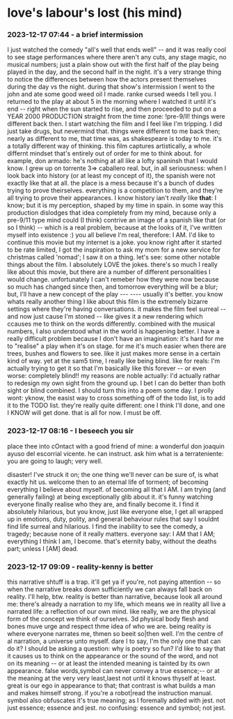 # love's labour's lost (his mind)

### 2023-12-17 07:44 - a brief intermission

I just watched the comedy "all's well that ends well" -- and it was really cool to see stage performances where there aren't any cuts, any stage magic, no musical numbers; just a plain show out with the first half of the play being played in the day, and the second half in the night. it's a very strange thing to notice the differences between how the actors present themselves during the day vs the night. during that show's intermission I went to the john and ate some good weed oil I made. ranke cursed weeds I tell you. I returned to the play at about 5 in the morning where I watched it until it's end -- right when the sun started to rise, and then proceeded to put on a YEAR 2000 PRODUCTION straight from the time zone: !pre-9/ll! things were different back then. I start watching the film and I feel like I'm tripping. I did just take drugs, but nevermind that. things were different to me back then; nearly as different to me, that time was, as shakespeare is today to me. it's a totally different way of thinking. this film captures artistically, a whole differnt mindset that's entirely out of order for me to think about. for example, don armado: he's nothing at all like a lofty spaninsh that I would know. I grew up on torrente 3=> caballero real. but, in all seriousness: when I look back into history (or at least my concept of it), the spanish were not exactly like that at all. the place is a mess because it's a bunch of dudes trying to prove theirselves. everything is a competition to them, and they're all trying to prove their appearances. I know history ian't *really* like **that**: I know; but it is my perception, shaped by my time in spain. in some way this production dislodges that idea completely from my mind, because only a pre-9/11 type mind could (I think) contrive an image of a spanish like that (or so I think) -- which is a real problem, because at the looks of it, I've written myself into existence :) you all believe I'm real, therefore: I AM. I'd like to continue this movie but my internet is a joke. you know right after it started to be rate limited, I got the inspiration to ask my mom for a new service for christmas called 'nomad'; I saw it on a thing.
let's see: some other notable things about the film. I absolutely LOVE the jokes. there's so much I really like about this movie, but there are a number of different personalities I would change. unfortunately I can't remeber how they were now because so much has changed since then, and tomorrow everything will be a blur; but, I'll have a new concept of the play --- ---- usually it's better. you know whats really another thing I like about this film is the extremely bizarre settings where they're having conversations. it makes the film feel surreal -- and now just cause I'm stoned -- like gives it a new rendering which ccauses me to think on the words differently. combined with the musical numbers, I also understood what in the world is happening better. I have a really difficult problem because I don't have an imagination: it's hard for me to "realise" a play when it's on stage. for me it's much easier when there are trees, bushes and flowers to see. like it just makes more sense in a certain kind of way. yet at the sam5 time, I really like being blind. like for reals: I'm actually trying to get it so that I'm basically like this forever -- or even worse: completely blind!! my reasons are noble actually: I'd actually rathar to redesign my own sight from the ground up. I bet I can do better than both sight or blind combined.
I should turn this into a poem some day. I prolly wont: yknow, the easist way to cross something off of the todo list, is to add it to the TODO list. they're really quite different: one I think I'll done, and one I KNOW will get done. that is all for now. I must be off.

### 2023-12-17 08:16 - I beseech you sir

place thee into cOntact with a good friend of mine: a wonderful don joaquin ayuso del escorrial vicente. he can instruct. ask him what is a terrateniente: you are going to laugh; very well. 

disaster! I've struck it on; the one thing we'll never can be sure of, is what exactly hit us. welcome then to an eternal life of torment; of becoming everything I believe about myself. of becoming all that I AM. I am trying (and generally failing) at being exceptionally glib about it. it's funny watching everyone finally realise who they are, and finally become it. I find it absolutely hilarious, but you know, just like everyone else, I get all wrapped up in emotions, duty, polity, and general behaviour rules that say I souldnt find life surreal and hilarious. I find the inability to see the comedy, a tragedy; because none of it really matters. everyone say: I AM that I AM; everything I think I am, I become. that's eternity baby, without the deaths part; unless I [AM] dead.

### 2023-12-17 09:09 - reality-kenny is better

this narrative shtuff is a trap. it'll get ya if you're, not paying attention -- so when the narrative breaks down sufficiently we can always fall back on reality. I'll help, btw. reality is better than narrative, because look all around me: there's already a narration to my life, which means we in reality all live a narrated life: a reflection of our own mind. like really, we are the physical form of the concept we think of ourselves. 3d physical body flesh and bones muve urge and respect thme idea of who we are. being reality is where everyone narrates me, thmen so beeit so|then well. I'm the centre of al narration, a universe unto myself. dare I to say, I'm the only one that can do it? I should be asking a question: why is poetry so fun? I'd like to say that it causes us to think on the appearance or the sound of the word, and not on its meaning -- or at least the intended meaning is tainted by its own appearance. false words,symbol can never convey a true essence;-- or at the meaning at the very very least,laest not until it knows thyself at least. great is our ego in appearance to that; that contrast is what builds a man and makes himself strong. if you're a robot|read the instruction manual. symbol also obfuscates it's true meaning; as I foremally added with jest. not just essence; essence and jest. no confusing: essence and symbol; not jest.

